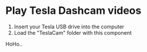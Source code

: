# Play Tesla Dashcam videos

1. Insert your Tesla USB drive into the computer
2. Load the "TeslaCam" folder with this component

HoHo..
